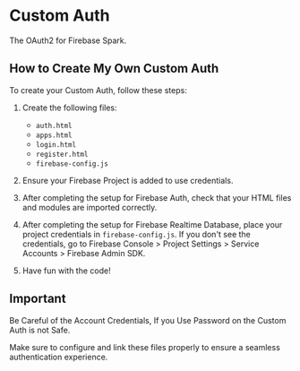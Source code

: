 # Custom Auth

The OAuth2 for Firebase Spark.

## How to Create My Own Custom Auth

To create your Custom Auth, follow these steps:

1. Create the following files:
    - `auth.html`
    - `apps.html`
    - `login.html`
    - `register.html`
    - `firebase-config.js`

2. Ensure your Firebase Project is added to use credentials.
3. After completing the setup for Firebase Auth, check that your HTML files and modules are imported correctly.
4. After completing the setup for Firebase Realtime Database, place your project credentials in `firebase-config.js`. If you don't see the credentials, go to Firebase Console > Project Settings > Service Accounts > Firebase Admin SDK.
5. Have fun with the code!

## Important

Be Careful of the Account Credentials, If you Use Password on the Custom Auth is not Safe.

Make sure to configure and link these files properly to ensure a seamless authentication experience.
